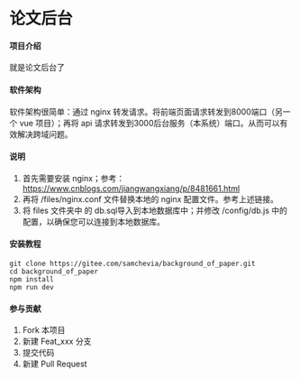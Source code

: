 # 论文后台

#### 项目介绍
就是论文后台了

#### 软件架构
软件架构很简单：通过 nginx 转发请求。将前端页面请求转发到8000端口（另一个 vue 项目）；再将 api 请求转发到3000后台服务（本系统）端口。从而可以有效解决跨域问题。

#### 说明

1. 首先需要安装 nginx；参考：https://www.cnblogs.com/jiangwangxiang/p/8481661.html
2. 再将 /files/nginx.conf 文件替换本地的 nginx 配置文件。参考上述链接。
3. 将 files 文件夹中 的 db.sql导入到本地数据库中；并修改 /config/db.js 中的配置，以确保您可以连接到本地数据库。

#### 安装教程
```shell
git clone https://gitee.com/samchevia/background_of_paper.git
cd background_of_paper
npm install
npm run dev
```

#### 参与贡献

1. Fork 本项目
2. 新建 Feat_xxx 分支
3. 提交代码
4. 新建 Pull Request